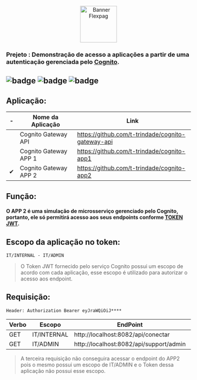<p align="center">
 <img src="https://cdn.freebiesupply.com/logos/large/2x/aws-cognito-logo-png-transparent.png" width="100" alt="Banner Flexpag">
</p>

### Prejeto : Demonstração de acesso a aplicações a partir de uma autenticação gerenciada pelo [Cognito](https://aws.amazon.com/pt/cognito/).  

![badge](https://img.shields.io/badge/Java-000000?style=for-the-badge&logo=openjdk&logoColor=white)
![badge](https://img.shields.io/badge/Spring-6DB33F?style=for-the-badge&logo=spring&logoColor=white)
![badge](https://img.shields.io/badge/Amazon_AWS-FF9900?style=for-the-badge&logo=amazonaws&logoColor=white)
---

## Aplicação:

|    -   | Nome da Aplicação      |                      Link                       |
|--------|------------------------|-------------------------------------------------|
|        |Cognito Gateway API     |https://github.com/t-trindade/cognito-gateway-api|
|        |Cognito Gateway APP 1   |https://github.com/t-trindade/cognito-app1       |
|&#10004;|Cognito Gateway APP 2   |https://github.com/t-trindade/cognito-app2       |

## Função:

#### O APP 2 é uma simulação de microsserviço gerenciado pelo Cognito, portanto, ele só permitirá acesso aos seus endpoints conforme [TOKEN JWT](https://www.alura.com.br/artigos/o-que-e-json-web-tokens).

## Escopo da aplicação no token:
```
IT/INTERNAL - IT/ADMIN
````
> O Token JWT fornecido pelo serviço Cognito possui um escopo de acordo com cada aplicação, esse escopo é utilizado para autorizar o acesso aos endpoint.

## Requisição:
```
Header: Authorization Bearer eyJraWQiOiJ****
```

| Verbo | Escopo      | EndPoint                                    |   Informação                 |
|-------|-------------|---------------------------------------------|------------------------------|
| GET   | IT/INTERNAL | http://localhost:8082/api/conectar          |             -                |
| GET   | IT/ADMIN    | http://localhost:8082/api/support/admin     |             -                |

> A terceira requisição não conseguira acessar o endpoint do APP2 pois o mesmo possui um escopo de IT/ADMIN e o Token dessa aplicação não possui esse escopo.
